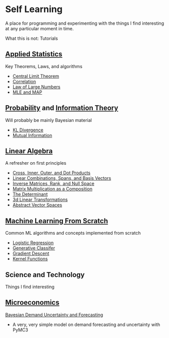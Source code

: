 # Self Learning

A place for programming and experimenting with the things I find interesting at any particular moment in time. 

What this is not: Tutorials

## [Applied Statistics](Statistics)

Key Theorems, Laws, and algorithms
 - [Central Limit Theorem](Statistics/CentralLimitTheorem.ipynb)
 - [Correlation](Statistics/Correlation.ipynb)
 - [Law of Large Numbers](Statistics/LawLargeNumbers.ipynb)
 - [MLE and MAP](Statistics/MLE.ipynb)

## [Probability](Probability) and [Information Theory](Information_Theory)

Will probably be mainly Bayesian material
 - [KL Divergence](Probability/KL_Divergence.ipynb)
 - [Mutual Information](Probability/Mutual_Information.ipynb)

## [Linear Algebra](Linear_Algebra)

A refresher on first principles
 - [Cross, Inner, Outer, and Dot Products](Linear_Algebra/CrossInnerOuter_Products.ipynb)
 - [Linear Combinations, Spans, and Basis Vectors](Linear_Algebra/LinearCombinations_Span_Basis.ipynb)
 - [Inverse Matrices, Rank, and Null Space](Linear_Algebra/Inverse_ColumnNullSpace.ipynb)
 - [Matrix Multiplication as a Composition](Linear_Algebra/MatrixMult_Transformations.ipynb)
 - [The Determinant](Linear_Algebra/Determinant.ipynb)
 - [3d Linear Transformations](Linear_Algebra/3dLinearTransformations.ipynb)
 - [Abstract Vector Spaces](Linear_Algebra/AbstactVectorSpaces.ipynb)

## [Machine Learning From Scratch](ML_Scratch)

Common ML algorithms and concepts implemented from scratch
 - [Logistic Regression](ML_Scratch/LogisticRegression.ipynb)
 - [Generative Classifer](ML_Scratch/KDE.ipynb)
 - [Gradient Descent](ML_Scratch/GradientDescent.ipynb)
 - [Kernel Functions](ML_Scratch/KernelFunctions.ipynb)

## Science and Technology

Things I find interesting

## [Microeconomics](Microeconomics)

[Bayesian Demand Uncertainty and Forecasting](Microeconomics/BayesianDemandUncertainty.ipynb)
 - A very, very simple model on demand forecasting and uncertainty with PyMC3
